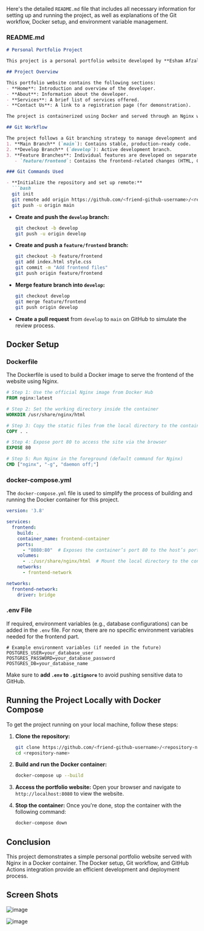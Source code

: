 Here's the detailed `README.md` file that includes all necessary information for setting up and running the project, as well as explanations of the Git workflow, Docker setup, and environment variable management.

### **README.md**

```markdown
# Personal Portfolio Project

This project is a personal portfolio website developed by **Esham Afzal** (Student ID: 221008). It showcases basic frontend development skills, including HTML and CSS. The website is containerized using Docker and served through an Nginx server.

## Project Overview

This portfolio website contains the following sections:
- **Home**: Introduction and overview of the developer.
- **About**: Information about the developer.
- **Services**: A brief list of services offered.
- **Contact Us**: A link to a registration page (for demonstration).

The project is containerized using Docker and served through an Nginx web server.

## Git Workflow

The project follows a Git branching strategy to manage development and deployment:
1. **Main Branch** (`main`): Contains stable, production-ready code.
2. **Develop Branch** (`develop`): Active development branch.
3. **Feature Branches**: Individual features are developed on separate branches. Example:
   - `feature/frontend`: Contains the frontend-related changes (HTML, CSS).

### Git Commands Used

- **Initialize the repository and set up remote:**
  ```bash
  git init
  git remote add origin https://github.com/<friend-github-username>/<repository-name>.git
  git push -u origin main
  ```

- **Create and push the `develop` branch:**
  ```bash
  git checkout -b develop
  git push -u origin develop
  ```

- **Create and push a `feature/frontend` branch:**
  ```bash
  git checkout -b feature/frontend
  git add index.html style.css
  git commit -m "Add frontend files"
  git push origin feature/frontend
  ```

- **Merge feature branch into `develop`:**
  ```bash
  git checkout develop
  git merge feature/frontend
  git push origin develop
  ```

- **Create a pull request** from `develop` to `main` on GitHub to simulate the review process.

## Docker Setup

### Dockerfile

The Dockerfile is used to build a Docker image to serve the frontend of the website using Nginx.

```Dockerfile
# Step 1: Use the official Nginx image from Docker Hub
FROM nginx:latest

# Step 2: Set the working directory inside the container
WORKDIR /usr/share/nginx/html

# Step 3: Copy the static files from the local directory to the container's Nginx HTML directory
COPY . .

# Step 4: Expose port 80 to access the site via the browser
EXPOSE 80

# Step 5: Run Nginx in the foreground (default command for Nginx)
CMD ["nginx", "-g", "daemon off;"]
```

### docker-compose.yml

The `docker-compose.yml` file is used to simplify the process of building and running the Docker container for this project.

```yaml
version: '3.8'

services:
  frontend:
    build: .
    container_name: frontend-container
    ports:
      - "8080:80"  # Exposes the container’s port 80 to the host’s port 8080
    volumes:
      - .:/usr/share/nginx/html  # Mount the local directory to the container’s web root
    networks:
      - frontend-network

networks:
  frontend-network:
    driver: bridge
```

### .env File

If required, environment variables (e.g., database configurations) can be added in the `.env` file. For now, there are no specific environment variables needed for the frontend part.

```plaintext
# Example environment variables (if needed in the future)
POSTGRES_USER=your_database_user
POSTGRES_PASSWORD=your_database_password
POSTGRES_DB=your_database_name
```

Make sure to **add `.env` to `.gitignore`** to avoid pushing sensitive data to GitHub.



## Running the Project Locally with Docker Compose

To get the project running on your local machine, follow these steps:

1. **Clone the repository:**
   ```bash
   git clone https://github.com/<friend-github-username>/<repository-name>.git
   cd <repository-name>
   ```

2. **Build and run the Docker container:**
   ```bash
   docker-compose up --build
   ```

3. **Access the portfolio website:**
   Open your browser and navigate to `http://localhost:8080` to view the website.

4. **Stop the container:**
   Once you're done, stop the container with the following command:
   ```bash
   docker-compose down
   ```



## Conclusion

This project demonstrates a simple personal portfolio website served with Nginx in a Docker container. The Docker setup, Git workflow, and GitHub Actions integration provide an efficient development and deployment process.



## Screen Shots

![image](https://github.com/user-attachments/assets/571110fe-e095-485e-beae-ddb128e2e235)

![image](https://github.com/user-attachments/assets/ccb7ae7c-2ce9-47ea-b3e2-ab9c0c280f90)



